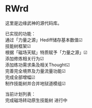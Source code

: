 # RWrd
这里是边缘武神的源代码库。  
  
已实现的功能：  
通过「力量之源」Hediff储存基本数值☑  
技能树框架☑  
根据「磁场天赋」特质赋予「力量之源」☑   
添加修炼相关行为☑  
添加练功需求条及相关Thought☑  
完善完全境界及力量流量功能☑  
完成全部增幅☑  
制作技能树并合并地狱道模组☑  
  
当前计划列表：  
完成磁场转动原生技能树 进行中
